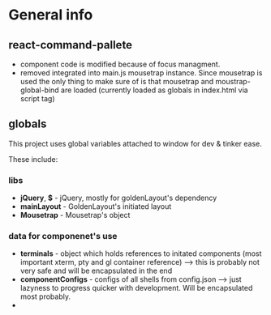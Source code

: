 # General info

## react-command-pallete

- component code is modified because of focus managment.
- removed integrated into main.js mousetrap instance. Since mousetrap is used the only thing to make sure of is that mousetrap and moustrap-global-bind are loaded (currently loaded as globals in index.html via script tag)

## globals

This project uses global variables attached to window for dev & tinker ease.

These include:

### libs

- **jQuery**, **\$** - jQuery, mostly for goldenLayout's dependency
- **mainLayout** - GoldenLayout's initiated layout
- **Mousetrap** - Mousetrap's object

### data for componenet's use

- **terminals** - object which holds references to initated components (most important xterm, pty and gl container reference) --> this is probably not very safe and will be encapsulated in the end
- **componentConfigs** - configs of all shells from config.json --> just lazyness to progress quicker with development. Will be encapsulated most probably.
-

